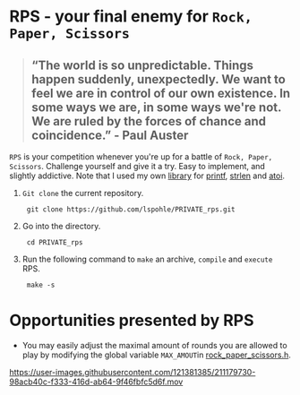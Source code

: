# RPS - your final enemy for `Rock, Paper, Scissors`

> ## “The world is so unpredictable. Things happen suddenly, unexpectedly. We want to feel we are in control of our own existence. In some ways we are, in some ways we're not. We are ruled by the forces of chance and coincidence.” - Paul Auster

`RPS` is your competition whenever you're up for a battle of `Rock, Paper, Scissors`. Challenge yourself and give it a try. Easy to implement, and slightly addictive. Note that I used my own [library](https://github.com/lspohle/PRIVATE_rps/tree/main/libft) for [printf](https://github.com/lspohle/PRIVATE_rps/blob/main/libft/ft_printf.c), [strlen](https://github.com/lspohle/PRIVATE_rps/blob/main/libft/ft_strlen.c) and [atoi](https://github.com/lspohle/PRIVATE_rps/blob/main/libft/ft_atoi.c).

1. `Git clone` the current repository.
      
        git clone https://github.com/lspohle/PRIVATE_rps.git
2. Go into the directory.
      
        cd PRIVATE_rps
2. Run the following command to `make` an archive, `compile` and `execute` RPS.
      
        make -s
# Opportunities presented by RPS
- You may easily adjust the maximal amount of rounds you are allowed to play by modifying the global variable `MAX_AMOUT`in [rock_paper_scissors.h](https://github.com/lspohle/PRIVATE_rps/blob/main/rock_paper_scissors.h).


https://user-images.githubusercontent.com/121381385/211179730-98acb40c-f333-416d-ab64-9f46fbfc5d6f.mov


